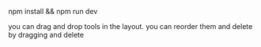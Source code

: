 npm install && npm run dev



you can drag and drop tools in the layout.
you can reorder them and delete by dragging and delete
